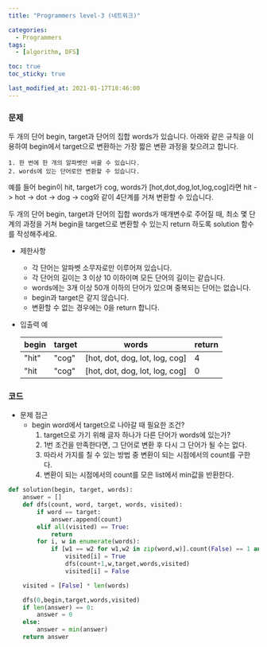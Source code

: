 ```yaml
---
title: "Programmers level-3 (네트워크)"

categories:
  - Programmers
tags:
  - [algorithm, DFS]

toc: true
toc_sticky: true

last_modified_at: 2021-01-17T18:46:00
---
```


### 문제

두 개의 단어 begin, target과 단어의 집합 words가 있습니다. 아래와 같은 규칙을 이용하여 begin에서 target으로 변환하는 가장 짧은 변환 과정을 찾으려고 합니다.

```
1. 한 번에 한 개의 알파벳만 바꿀 수 있습니다.
2. words에 있는 단어로만 변환할 수 있습니다.
```

예를 들어 begin이 hit, target가 cog, words가 [hot,dot,dog,lot,log,cog]라면 hit -> hot -> dot -> dog -> cog와 같이 4단계를 거쳐 변환할 수 있습니다.

두 개의 단어 begin, target과 단어의 집합 words가 매개변수로 주어질 때, 최소 몇 단계의 과정을 거쳐 begin을 target으로 변환할 수 있는지 return 하도록 solution 함수를 작성해주세요.

- 제한사항
  - 각 단어는 알파벳 소무자로만 이루어져 있습니다.
  - 각 단어의 길이는 3 이상 10 이하이며 모든 단어의 길이는 같습니다.
  - words에는 3개 이상 50개 이하의 단어가 있으며 중복되는 단어는 없습니다.
  - begin과 target은 같지 않습니다.
  - 변환할 수 없는 경우에는 0을 return 합니다.
- 입출력 예

  | begin | target | words                          | return |
  | ----- | ------ | ------------------------------ | ------ |
  | "hit" | "cog"  | [hot, dot, dog, lot, log, cog] | 4      |
  | "hit  | "cog"  | [hot, dot, dog, lot, log, cog] | 0      |

### 코드

- 문제 접근
  - begin word에서 target으로 나아갈 때 필요한 조건?
    1. target으로 가기 위해 글자 하나가 다른 단어가 words에 있는가?
    2. 1번 조건을 만족한다면, 그 단어로 변환 후 다시 그 단어가 될 수는 없다.
    3. 따라서 가지를 칠 수 있는 방법 중 변환이 되는 시점에서의 count를 구한다.
    4. 변환이 되는 시점에서의 count를 모은 list에서 min값을 반환한다.

```py
def solution(begin, target, words):
    answer = []
    def dfs(count, word, target, words, visited):
        if word == target:
            answer.append(count)
        elif all(visited) == True:
            return
        for i, w in enumerate(words):
            if [w1 == w2 for w1,w2 in zip(word,w)].count(False) == 1 and visited[i] == False:
                visited[i] = True
                dfs(count+1,w,target,words,visited)
                visited[i] = False

    visited = [False] * len(words)

    dfs(0,begin,target,words,visited)
    if len(answer) == 0:
        answer = 0
    else:
        answer = min(answer)
    return answer
```
